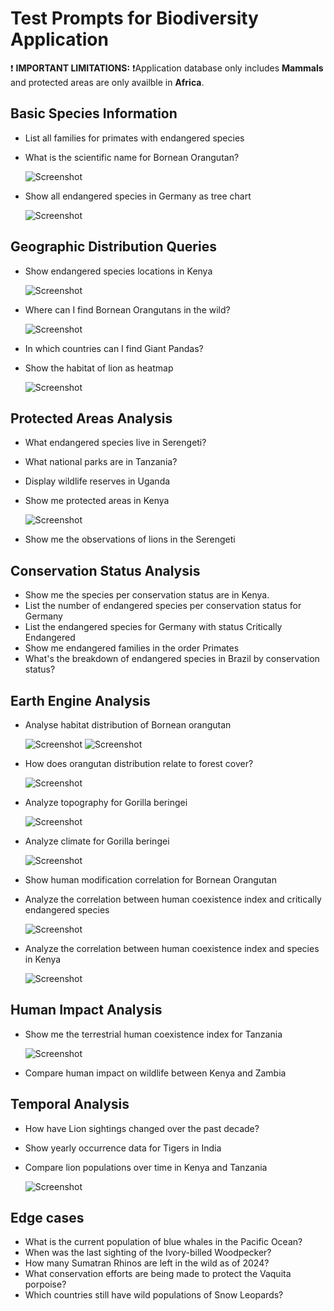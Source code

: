 # Test Prompts for Biodiversity Application

❗ **IMPORTANT LIMITATIONS:** ❗Application database only includes **Mammals** and protected areas are only availble in **Africa**.

## Basic Species Information
- List all families for primates with endangered species
- What is the scientific name for Bornean Orangutan?

  ![Screenshot](screenshots/screenshot_1_1.png)

- Show all endangered species in Germany as tree chart

  ![Screenshot](screenshots/screenshot_1_2.png)


## Geographic Distribution Queries
- Show endangered species locations in Kenya

  ![Screenshot](screenshots/screenshot_1_4.png)

- Where can I find Bornean Orangutans in the wild?

  ![Screenshot](screenshots/screenshot_1.png)

- In which countries can I find Giant Pandas?
- Show the habitat of lion as heatmap

  ![Screenshot](screenshots/screenshot_3.png)

## Protected Areas Analysis
- What endangered species live in Serengeti?
- What national parks are in Tanzania?
- Display wildlife reserves in Uganda
- Show me protected areas in Kenya

  ![Screenshot](screenshots/screenshot_4.png)
- Show me the observations of lions in the Serengeti

## Conservation Status Analysis
- Show me the species per conservation status are in Kenya.
- List the number of endangered species per conservation status for Germany
- List the endangered species for Germany with status Critically Endangered
- Show me endangered families in the order Primates
- What's the breakdown of  endangered species in Brazil by conservation status?

## Earth Engine Analysis
- Analyse habitat distribution of Bornean orangutan

  ![Screenshot](screenshots/screenshot_8_1.png)
  ![Screenshot](screenshots/screenshot_8_2.png)

- How does orangutan distribution relate to forest cover?

  ![Screenshot](screenshots/screenshot_8_3.png)

- Analyze topography for Gorilla beringei

  ![Screenshot](screenshots/screenshot_8_4.png)

- Analyze climate for Gorilla beringei

  ![Screenshot](screenshots/screenshot_8_5.png)

- Show human modification correlation for Bornean Orangutan

- Analyze the correlation between human coexistence index and critically endangered species

  ![Screenshot](screenshots/screenshot_8_6.png)

- Analyze the correlation between human coexistence index and species in Kenya

  ![Screenshot](screenshots/screenshot_8_7.png)


## Human Impact Analysis
- Show me the terrestrial human coexistence index for Tanzania

  ![Screenshot](screenshots/screenshot_5.png)

- Compare human impact on wildlife between Kenya and Zambia

## Temporal Analysis
- How have Lion sightings changed over the past decade?
- Show yearly occurrence data for Tigers in India
- Compare lion populations over time in Kenya and Tanzania

  ![Screenshot](screenshots/screenshot_6.png)


## Edge cases
- What is the current population of blue whales in the Pacific Ocean?
- When was the last sighting of the Ivory-billed Woodpecker?
- How many Sumatran Rhinos are left in the wild as of 2024?
- What conservation efforts are being made to protect the Vaquita porpoise?
- Which countries still have wild populations of Snow Leopards?

